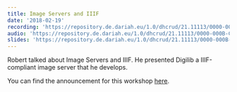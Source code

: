 ```yaml
---
title: Image Servers and IIIF
date: '2018-02-19'
recording: 'https://repository.de.dariah.eu/1.0/dhcrud/21.11113/0000-000B-CB02-E'
audio: 'https://repository.de.dariah.eu/1.0/dhcrud/21.11113/0000-000B-CB03-D'
slides: 'https://repository.de.dariah.eu/1.0/dhcrud/21.11113/0000-000B-CB04-C'
---
```


Robert talked about Image Servers and IIIF. He presented Digilib a IIIF-compliant image server that he  develops.

You can find the announcement for this workshop [here](/2018/01/16/announcing-february-virtual-workshop/).
